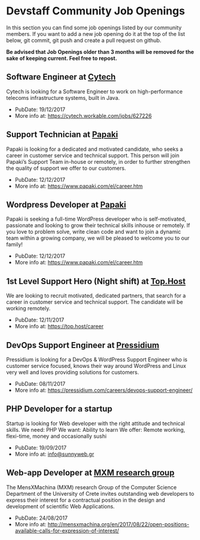 # Devstaff Community Job Openings

In this section you can find some job openings listed by our community members. If you want to add a new job opening do it at the top of the list below, git commit, git push and create a pull request on github.

__Be advised that Job Openings older than 3 months will be removed for the sake of keeping current. Feel free to repost.__

## Software Engineer at [Cytech](https://www.cytechmobile.com)

Cytech is looking for a Software Engineer to work on high-performance telecoms infrastructure systems, built in Java. 

* PubDate: 19/12/2017
* More info at: https://cytech.workable.com/jobs/627226

## Support Technician at [Papaki](https://www.papaki.com)

Papaki is looking for a dedicated and motivated candidate, who seeks a career in customer service and technical support. This person will join Papaki’s Support Team in-house or remotely, in order to further strengthen the quality of support we offer to our customers.

* PubDate: 12/12/2017
* More info at: https://www.papaki.com/el/career.htm

## Wordpress Developer at [Papaki](https://www.papaki.com)

Papaki is seeking a full-time WordPress developer who is self-motivated, passionate and looking to grow their technical skills inhouse or remotely. If you love to problem solve, write clean code and want to join a dynamic team within a growing company, we will be pleased to welcome you to our family!

* PubDate: 12/12/2017
* More info at: https://www.papaki.com/el/career.htm

## 1st Level Support Hero (Night shift) at [Top.Host](https://top.host)

We are looking to recruit motivated, dedicated partners, that search for a career in customer service and technical support. The candidate will be working remotely.

* PubDate: 12/11/2017
* More info at: https://top.host/career

## DevOps Support Engineer at [Pressidium](https://pressidium.com)

Pressidium is looking for a DevOps & WordPress Support Engineer who is customer service focused, knows their way around WordPress and Linux very well and loves providing solutions for customers.

* PubDate: 08/11/2017
* More info at: https://pressidium.com/careers/devops-support-engineer/

## PHP Developer for a startup
Startup is looking for Web developer with the right attitude and technical skills.
We need: PHP
We want: Ability to learn
We offer: Remote working, flexi-time, money and occasionally sushi

* PubDate: 19/09/2017
* More info at: info@sunnyweb.gr

## Web-app Developer at [MXM research group](mensxmachina.org)
The MensXMachina (MXM) research Group of the Computer Science Department of the University of Crete invites outstanding web developers to express their interest for a contractual position in the design and development of scientific Web Applications.

* PubDate: 24/08/2017
* More info at: http://mensxmachina.org/en/2017/08/22/open-positions-available-calls-for-expression-of-interest/
